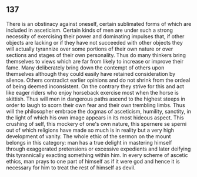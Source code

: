 ## 137

There is an obstinacy against oneself, certain sublimated forms of which
are included in asceticism. Certain kinds of men are under such a strong
necessity of exercising their power and dominating impulses that, if
other objects are lacking or if they have not succeeded with other
objects they will actually tyrannize over some portions of their own
nature or over sections and stages of their own personality. Thus do
many thinkers bring themselves to views which are far from likely to
increase or improve their fame. Many deliberately bring down the
contempt of others upon themselves although they could easily have
retained consideration by silence. Others contradict earlier opinions
and do not shrink from the ordeal of being deemed inconsistent. On the
contrary they strive for this and act like eager riders who enjoy
horseback exercise most when the horse is skittish. Thus will men in
dangerous paths ascend to the highest steeps in order to laugh to scorn
their own fear and their own trembling limbs. Thus will the philosopher
embrace the dogmas of asceticism, humility, sanctity, in the light of
which his own image appears in its most hideous aspect. This crushing of
self, this mockery of one's own nature, this spernere se sperni out of
which religions have made so much is in reality but a very high
development of vanity. The whole ethic of the sermon on the mount
belongs in this category: man has a true delight in mastering himself
through exaggerated pretensions or excessive expedients and later
deifying this tyrannically exacting something within him. In every
scheme of ascetic ethics, man prays to one part of himself as if it were
god and hence it is necessary for him to treat the rest of himself as
devil.


